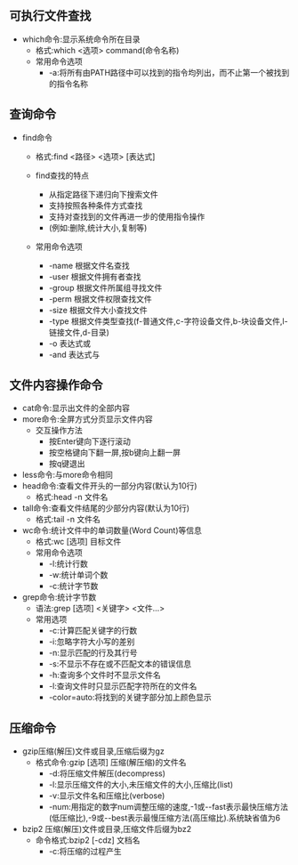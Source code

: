 ## 可执行文件查找
- which命令:显示系统命令所在目录
	- 格式:which	<选项>	command(命令名称)
	- 常用命令选项
		- -a:将所有由PATH路径中可以找到的指令均列出，而不止第一个被找到的指令名称
## 查询命令
- find命令
	- 格式:find   <路径>   <选项>   [表达式]

	- find查找的特点
		- 从指定路径下递归向下搜索文件
		- 支持按照各种条件方式查找
		- 支持对查找到的文件再进一步的使用指令操作
		- (例如:删除,统计大小,复制等)
	- 常用命令选项
		- -name		根据文件名查找
		- -user		根据文件拥有者查找
		- -group	根据文件所属组寻找文件
		- -perm		根据文件权限查找文件
		- -size		根据文件大小查找文件
		- -type		根据文件类型查找(f-普通文件,c-字符设备文件,b-块设备文件,l-链接文件,d-目录)
		- -o		表达式或
		- -and		表达式与
## 文件内容操作命令
- cat命令:显示出文件的全部内容
- more命令:全屏方式分页显示文件内容
	- 交互操作方法
		- 按Enter键向下逐行滚动
		- 按空格键向下翻一屏,按b键向上翻一屏
		- 按q键退出
- less命令:与more命令相同 
- head命令:查看文件开头的一部分内容(默认为10行)
	- 格式:head -n 文件名
- tall命令:查看文件结尾的少部分内容(默认为10行)
	- 格式:tail -n 文件名
- wc命令:统计文件中的单词数量(Word Count)等信息
	- 格式:wc	[选项]	目标文件
	- 常用命令选项
		- -l:统计行数
		- -w:统计单词个数
		- -c:统计字节数
- grep命令:统计字节数
	- 语法:grep  [选项]   <关键字>  <文件…>
	- 常用选项
		- -c:计算匹配关键字的行数
		- -i:忽略字符大小写的差别
		- -n:显示匹配的行及其行号
		- -s:不显示不存在或不匹配文本的错误信息
		- -h:查询多个文件时不显示文件名
		- -l:查询文件时只显示匹配字符所在的文件名
		- -color=auto:将找到的关键字部分加上颜色显示
## 压缩命令
- gzip压缩(解压)文件或目录,压缩后缀为gz
	- 格式命令:gzip [选项] 压缩(解压缩)的文件名
		- -d:将压缩文件解压(decompress)
		- -l:显示压缩文件的大小,未压缩文件的大小,压缩比(list)
		- -v:显示文件名和压缩比(verbose)
		- -num:用指定的数字num调整压缩的速度,-1或--fast表示最快压缩方法(低压缩比),-9或--best表示最慢压缩方法(高压缩比).系统缺省值为6
- bzip2 压缩(解压)文件或目录,压缩文件后缀为bz2
	- 命令格式:bzip2 [-cdz] 文档名
		- -c:将压缩的过程产生
